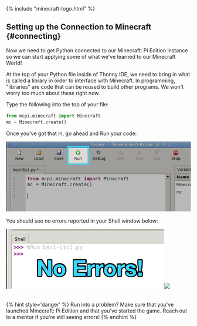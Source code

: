 <div>
    {% include "minecraft-logo.html" %}
</div>

## Setting up the Connection to Minecraft {#connecting}

Now we need to get Python connected to our Minecraft: Pi Edition instance so we can start applying some of what we've learned to our Minecraft World!

At the top of your Python file inside of Thonny IDE, we need to bring in what is called a library in order to interface with Minecraft.  In programming, "libraries" are code that can be reused to build other programs.  We won't worry too much about these right now.

Type the following into the top of your file:

```python
from mcpi.minecraft import Minecraft
mc = Minecraft.create()
```

Once you've got that in, go ahead and Run your code:

![](run.png)

You should see no errors reported in your Shell window below:

<div class="emote-host"><img src="shell.png"><span class="emote"><img src="/assets/whew_80_anim_gif.gif"></span></div><div style="clear:both;"></div><br>

{% hint style='danger' %}
Run into a problem?  Make sure that you've launched Minecraft: Pi Edition and that you've started the game.  Reach out to a mentor if you're still seeing errors!
{% endhint %}

